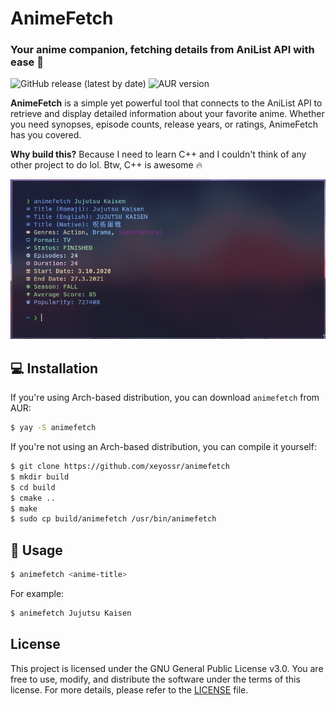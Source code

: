 # AnimeFetch

<h3>Your anime companion, fetching details from AniList API with ease 🚀</h3>

![GitHub release (latest by date)](https://img.shields.io/github/v/release/xeyossr/animefetch?style=for-the-badge)
![AUR version](https://img.shields.io/aur/version/animefetch?style=for-the-badge)

**AnimeFetch** is a simple yet powerful tool that connects to the AniList API to retrieve and display detailed information about your favorite anime. Whether you need synopses, episode counts, release years, or ratings, AnimeFetch has you covered.

**Why build this?** Because I need to learn C++ and I couldn't think of any other project to do lol. Btw, C++ is awesome 🔥

![preview](assets/preview.png)

## 💻 Installation

If you're using Arch-based distribution, you can download `animefetch` from AUR:

```bash
$ yay -S animefetch
```

If you're not using an Arch-based distribution, you can compile it yourself:

```bash
$ git clone https://github.com/xeyossr/animefetch
$ mkdir build
$ cd build
$ cmake ..
$ make
$ sudo cp build/animefetch /usr/bin/animefetch
```

## 👾 Usage

```bash
$ animefetch <anime-title>
```

For example:

```bash
$ animefetch Jujutsu Kaisen
```

## License

This project is licensed under the GNU General Public License v3.0. You are free to use, modify, and distribute the software under the terms of this license. For more details, please refer to the [LICENSE](LICENSE) file.
